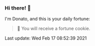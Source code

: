 ### Hi there! 👋 

I'm Donato, and this is your daily fortune:

> 🥠 You will receive a fortune cookie.

Last update: Wed Feb 17 08:52:39 2021